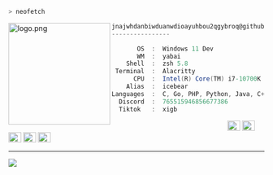 ```zsh
> neofetch
```

<img align="left" src="https://raw.githubusercontent.com/jnajwhdanbiwduanwdioayuhbou2qgybroq/jnajwhdanbiwduanwdioayuhbou2qgybroq/main/assets/cannabis.png" alt="logo.png" width="200" /> 

```csharp
jnajwhdanbiwduanwdioayuhbou2qgybroq@github
----------------

       OS  :  Windows 11 Dev
       WM  :  yabai
    Shell  :  zsh 5.8
 Terminal  :  Alacritty
      CPU  :  Intel(R) Core(TM) i7-10700K CPU @ 3.80GHz
    Alias  :  icebear
Languages  :  C, Go, PHP, Python, Java, C++, C#, Css, Html
  Discord  :  765515946856677386
  Tiktok   :  xigb
```

<p align="left">
  &nbsp; &nbsp; &nbsp; &nbsp; &nbsp;&nbsp; &nbsp; &nbsp; &nbsp; &nbsp;&nbsp; &nbsp; &nbsp; &nbsp; &nbsp; &nbsp; &nbsp; &nbsp; &nbsp; &nbsp; &nbsp;&nbsp; &nbsp; &nbsp; &nbsp; &nbsp;&nbsp; &nbsp; &nbsp; &nbsp; &nbsp;
  <img alt="#474342" src="https://via.placeholder.com/15/ADBAC7/000000?text=+" width="25" height="20" />
  <img alt="#fbedf6" src="https://via.placeholder.com/15/6CB6FF/000000?text=+" width="25" height="20" />
  <img alt="#c9594d" src="https://via.placeholder.com/15/F47067/000000?text=+" width="25" height="20" />
  <img alt="#f8b9b2" src="https://via.placeholder.com/15/DCBDFB/000000?text=+" width="25" height="20" />
  <img alt="#f8b9b2" src="https://via.placeholder.com/15/57ab5a/000000?text=+" width="25" height="20" />
</p>

---

![](https://visitor-badge.glitch.me/badge?page_id=jnajwhdanbiwduanwdioayuhbou2qgybroq.jnajwhdanbiwduanwdioayuhbou2qgybroq)
